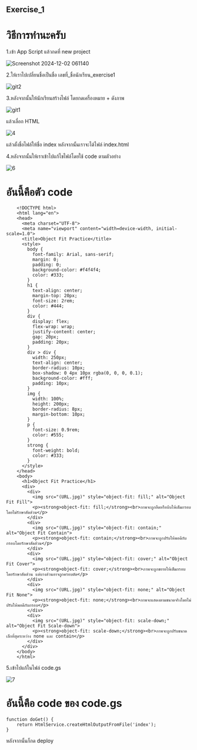 ## Exercise_1
# วิธีการทำนะครับ
1.เข้า App Script แล้วกดที่ new project

![Screenshot 2024-12-02 061140](https://github.com/user-attachments/assets/acbb3096-3efb-4fb7-adc6-8d3a77585254)

2.ให้เราไปเปลี่ยนชื่อเป็นชื่อ เลขที่_ชื่อนักเรียน_exercise1

![git2](https://github.com/user-attachments/assets/82c72eb5-e7a4-4e34-a88d-25ea62f72c54)


3.หลังจากนั้นให้นักเรียนสร้างไฟล์ โดยกดเครื่องหมาย + ดังภาพ

![git1](https://github.com/user-attachments/assets/add3c777-ddae-4fbe-bf2c-8128ce672de8)


แล้วเลื่อก HTML 

![4](https://github.com/user-attachments/assets/b174af28-59d6-45e6-9fc1-0fb22edbc9d4)

แล้วตั้งชื่อไฟล์ให้ชื่อ index
หลังจากนั้นเราจะได้ไฟล์ index.html

4.หลังจากนั้นให้เราเข้าไปแก้ไขไฟล์โดยใช้ code ตามตัวอย่าง

![6](https://github.com/user-attachments/assets/dc922b1b-f902-40f5-8c75-af828bc5b43e)

# อันนี้คือตัว code
  
        <!DOCTYPE html>
        <html lang="en">
        <head>
          <meta charset="UTF-8">
          <meta name="viewport" content="width=device-width, initial-scale=1.0">
          <title>Object Fit Practice</title>
          <style>
            body {
              font-family: Arial, sans-serif;
              margin: 0;
              padding: 0;
              background-color: #f4f4f4;
              color: #333;
            }
            h1 {
              text-align: center;
              margin-top: 20px;
              font-size: 2rem;
              color: #444;
            }
            div {
              display: flex;
              flex-wrap: wrap;
              justify-content: center;
              gap: 20px;
              padding: 20px;
            }
            div > div {
              width: 250px;
              text-align: center;
              border-radius: 10px;
              box-shadow: 0 4px 10px rgba(0, 0, 0, 0.1);
              background-color: #fff;
              padding: 10px;
            }
            img {
              width: 100%;
              height: 200px;
              border-radius: 8px;
              margin-bottom: 10px;
            }
            p {
              font-size: 0.9rem;
              color: #555;
            }
            strong {
              font-weight: bold;
              color: #333;
            }
          </style>
        </head>
        <body>
          <h1>Object Fit Practice</h1>
          <div>
            <div>
              <img src="(URL.jpg)" style="object-fit: fill;" alt="Object Fit Fill">
              <p><strong>object-fit: fill;</strong><br>ภาพจะถูกยืดหรือบีบให้เต็มกรอบโดยไม่รักษาสัดส่วน</p>
            </div>
            <div>
              <img src="(URL.jpg)" style="object-fit: contain;" alt="Object Fit Contain">
              <p><strong>object-fit: contain;</strong><br>ภาพจะถูกปรับให้พอดีกับกรอบโดยรักษาสัดส่วน</p>
            </div>
            <div>
              <img src="(URL.jpg)" style="object-fit: cover;" alt="Object Fit Cover">
              <p><strong>object-fit: cover;</strong><br>ภาพจะถูกขยายให้เต็มกรอบโดยรักษาสัดส่วน แต่บางส่วนอาจถูกครอบตัด</p>
            </div>
            <div>
              <img src="(URL.jpg)" style="object-fit: none;" alt="Object Fit None">
              <p><strong>object-fit: none;</strong><br>ภาพจะแสดงตามขนาดจริงโดยไม่ปรับให้พอดีกับกรอบ</p>
            </div>
            <div>
              <img src="(URL.jpg)" style="object-fit: scale-down;" alt="Object Fit Scale-down">
              <p><strong>object-fit: scale-down;</strong><br>ภาพจะถูกปรับขนาดเล็กที่สุดระหว่าง none และ contain</p>
            </div>
          </div>
        </body>
        </html>
5.เข้าไปแก้ในไฟล์ code.gs

![7](https://github.com/user-attachments/assets/43913c94-ee6a-40cc-980d-758442e2fe32)

# อันนี้คือ code ของ code.gs

    function doGet() {
        return HtmlService.createHtmlOutputFromFile('index');
    }

หลังจากนั้นก็กด deploy
